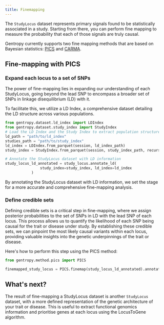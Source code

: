 ```yaml
---
title: Finemapping
---
```


The `StudyLocus` dataset represents primary signals found to be statistically associated in a study. Starting from there, you can perform fine mapping to measure the probability that each of those signals are truly causal.

Gentropy currently supports two fine mapping methods that are based on Bayesian statistics: [PICS](python_api/methods/pics.md) and [CARMA](python_api/methods/carma.md).

## Fine-mapping with PICS

### Expand each locus to a set of SNPs

The power of fine-mapping lies in expanding our understanding of each StudyLocus, going beyond the lead SNP to encompass a broader set of SNPs in linkage disequilibrium (LD) with it.

To facilitate this, we utilize a LD Index, a comprehensive dataset detailing the LD structure across various populations.

```python
from gentropy.dataset.ld_index import LDIndex
from gentropy.dataset.study_index import StudyIndex
# Load the LD Index and the Study Index to extract population structure information
ld_path = "path/to/ld_index"
studies_path = "path/to/study_index"
ld_index = LDIndex.from_parquet(session, ld_index_path)
study_index = StudyIndex.from_parquet(session, study_index_path, recursiveFileLookup=True)

# Annotate the StudyLocus dataset with LD information
study_locus_ld_annotated = study_locus.annotate_ld(
                study_index=study_index, ld_index=ld_index
            )
```

By annotating the StudyLocus dataset with LD information, we set the stage for a more accurate and comprehensive fine-mapping analysis.

### Define credible sets

Defining credible sets is a critical step in fine-mapping, where we assign posterior probabilities to the set of SNPs in LD with the lead SNP of each locus. This process allows us to quantify the likelihood of each SNP being causal for the trait or disease under study. By establishing these credible sets, we can pinpoint the most likely causal variants within each locus, providing valuable insights into the genetic underpinnings of the trait or disease.

Here's how to perform this step using the PICS method:

```python
from gentropy.method.pics import PICS

finemapped_study_locus = PICS.finemap(study_locus_ld_annotated).annotate_credible_sets()
```

## What's next?

The result of fine-mapping a StudyLocus dataset is another `StudyLocus` dataset, with a more defined representation of the genetic architecture of your trait or disease. This is useful to extract functional genomics information and prioritise genes at each locus using the LocusToGene algorithm.
